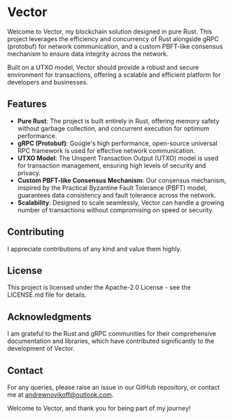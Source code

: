 # Vector

Welcome to Vector, my blockchain solution designed in pure Rust. This project leverages the efficiency and concurrency of Rust alongside gRPC (protobuf) for network communication, and a custom PBFT-like consensus mechanism to ensure data integrity across the network. 

Built on a UTXO model, Vector should provide a robust and secure environment for transactions, offering a scalable and efficient platform for developers and businesses. 

## Features 

- **Pure Rust**: The project is built entirely in Rust, offering memory safety without garbage collection, and concurrent execution for optimum performance.
- **gRPC (Protobuf)**: Google's high performance, open-source universal RPC framework is used for effective network communication.
- **UTXO Model**: The Unspent Transaction Output (UTXO) model is used for transaction management, ensuring high levels of security and privacy.
- **Custom PBFT-like Consensus Mechanism**: Our consensus mechanism, inspired by the Practical Byzantine Fault Tolerance (PBFT) model, guarantees data consistency and fault tolerance across the network.
- **Scalability**: Designed to scale seamlessly, Vector can handle a growing number of transactions without compromising on speed or security.

## Contributing
I appreciate contributions of any kind and value them highly.

## License
This project is licensed under the Apache-2.0 License - see the LICENSE.md file for details.

## Acknowledgments
I am grateful to the Rust and gRPC communities for their comprehensive documentation and libraries, which have contributed significantly to the development of Vector.

## Contact
For any queries, please raise an issue in our GitHub repository, or contact me at andrewnovikoff@outlook.com.

Welcome to Vector, and thank you for being part of my journey!